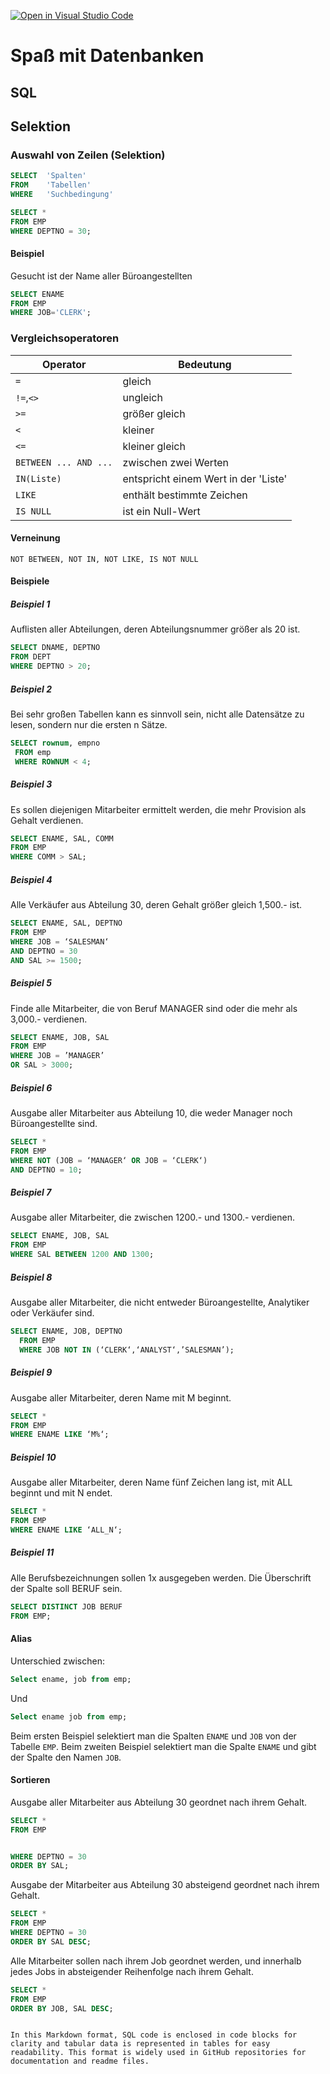 [![Open in Visual Studio Code](https://classroom.github.com/assets/open-in-vscode-2e0aaae1b6195c2367325f4f02e2d04e9abb55f0b24a779b69b11b9e10269abc.svg)](https://classroom.github.com/online_ide?assignment_repo_id=17902562&assignment_repo_type=AssignmentRepo)
# Spaß mit Datenbanken
## SQL
## Selektion

### Auswahl von Zeilen (Selektion)

```sql
SELECT  'Spalten'
FROM    'Tabellen'
WHERE   'Suchbedingung'
```

```sql
SELECT *
FROM EMP
WHERE DEPTNO = 30;
```

#### Beispiel

Gesucht ist der Name aller Büroangestellten

```sql
SELECT ENAME
FROM EMP
WHERE JOB='CLERK';
```

### Vergleichsoperatoren
| Operator | Bedeutung |
|----------|-----------|
| `=`      | gleich    |
| `!=`,`<>`| ungleich  |
| `>=`     | größer gleich |
| `<`      | kleiner   |
| `<=`     | kleiner gleich |
| `BETWEEN ... AND ...` | zwischen zwei Werten |
| `IN(Liste)` | entspricht einem Wert in der 'Liste' |
| `LIKE`   | enthält bestimmte Zeichen |
| `IS NULL`| ist ein Null-Wert |

#### Verneinung

```plaintext
NOT BETWEEN, NOT IN, NOT LIKE, IS NOT NULL
```

#### Beispiele
##### Beispiel 1
Auflisten aller Abteilungen, deren Abteilungsnummer größer als 20 ist.

```sql
SELECT DNAME, DEPTNO
FROM DEPT
WHERE DEPTNO > 20;
```

##### Beispiel 2
Bei sehr großen Tabellen kann es sinnvoll sein, nicht alle Datensätze zu lesen, sondern nur die ersten n Sätze.

```sql
SELECT rownum, empno
 FROM emp
 WHERE ROWNUM < 4;
```

##### Beispiel 3
Es sollen diejenigen Mitarbeiter ermittelt werden, die mehr Provision als Gehalt verdienen.

```sql
SELECT ENAME, SAL, COMM
FROM EMP
WHERE COMM > SAL;
```

##### Beispiel 4
Alle Verkäufer aus Abteilung 30, deren Gehalt größer gleich 1,500.- ist.

```sql
SELECT ENAME, SAL, DEPTNO
FROM EMP
WHERE JOB = ‘SALESMAN‘
AND DEPTNO = 30
AND SAL >= 1500;
```

##### Beispiel 5
Finde alle Mitarbeiter, die von Beruf MANAGER sind oder die mehr als 3,000.- verdienen.

```sql
SELECT ENAME, JOB, SAL
FROM EMP
WHERE JOB = ’MANAGER’
OR SAL > 3000;
```

##### Beispiel 6
Ausgabe aller Mitarbeiter aus Abteilung 10, die weder Manager noch Büroangestellte sind.

```sql
SELECT *
FROM EMP
WHERE NOT (JOB = ‘MANAGER‘ OR JOB = ‘CLERK‘)
AND DEPTNO = 10;
```

##### Beispiel 7
Ausgabe aller Mitarbeiter, die zwischen 1200.- und 1300.- verdienen.

```sql
SELECT ENAME, JOB, SAL
FROM EMP
WHERE SAL BETWEEN 1200 AND 1300;
```

##### Beispiel 8
Ausgabe aller Mitarbeiter, die nicht entweder Büroangestellte, Analytiker oder Verkäufer sind.

```sql
SELECT ENAME, JOB, DEPTNO
  FROM EMP
  WHERE JOB NOT IN (‘CLERK‘,‘ANALYST‘,’SALESMAN’);
```

##### Beispiel 9
Ausgabe aller Mitarbeiter, deren Name mit M beginnt.

```sql
SELECT *
FROM EMP
WHERE ENAME LIKE ‘M%‘;
```

##### Beispiel 10
Ausgabe aller Mitarbeiter, deren Name fünf Zeichen lang ist, mit ALL beginnt und mit N endet.

```sql
SELECT *
FROM EMP
WHERE ENAME LIKE ‘ALL_N‘;
```

##### Beispiel 11
Alle Berufsbezeichnungen sollen 1x ausgegeben werden. Die Überschrift der Spalte soll BERUF sein.

```sql
SELECT DISTINCT JOB BERUF
FROM EMP;
```

#### Alias
Unterschied zwischen:

```sql
Select ename, job from emp;
```
Und

```sql
Select ename job from emp;
```

Beim ersten Beispiel selektiert man die Spalten `ENAME` und `JOB` von der Tabelle `EMP`.
Beim zweiten Beispiel selektiert man die Spalte `ENAME` und gibt der Spalte den Namen `JOB`.

#### Sortieren
Ausgabe aller Mitarbeiter aus Abteilung 30 geordnet nach ihrem Gehalt.

```sql
SELECT *
FROM EMP


WHERE DEPTNO = 30
ORDER BY SAL;
```

Ausgabe der Mitarbeiter aus Abteilung 30 absteigend geordnet nach ihrem Gehalt.

```sql
SELECT *
FROM EMP
WHERE DEPTNO = 30
ORDER BY SAL DESC;
```

Alle Mitarbeiter sollen nach ihrem Job geordnet werden, und innerhalb jedes Jobs in absteigender Reihenfolge nach ihrem Gehalt.

```sql
SELECT *
FROM EMP
ORDER BY JOB, SAL DESC;
```
```

In this Markdown format, SQL code is enclosed in code blocks for clarity and tabular data is represented in tables for easy readability. This format is widely used in GitHub repositories for documentation and readme files.
